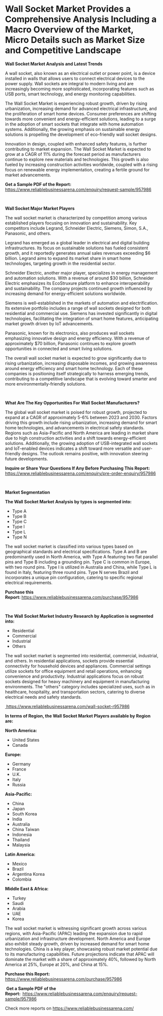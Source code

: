 <p><h1>Wall Socket Market Provides a Comprehensive Analysis Including a Macro Overview of the Market, Micro Details such as Market Size and Competitive Landscape</h1></p><p><strong>Wall Socket Market Analysis and Latest Trends</strong></p>
<p><p>A wall socket, also known as an electrical outlet or power point, is a device installed in walls that allows users to connect electrical devices to the power supply. Wall sockets are integral to modern living and are increasingly becoming more sophisticated, incorporating features such as USB ports, smart technology, and energy monitoring capabilities.</p><p>The Wall Socket Market is experiencing robust growth, driven by rising urbanization, increasing demand for advanced electrical infrastructure, and the proliferation of smart home devices. Consumer preferences are shifting towards more convenient and energy-efficient solutions, leading to a surge in the adoption of smart sockets that integrate with home automation systems. Additionally, the growing emphasis on sustainable energy solutions is propelling the development of eco-friendly wall socket designs.</p><p>Innovation in design, coupled with enhanced safety features, is further contributing to market expansion. The Wall Socket Market is expected to grow at a CAGR of 11% during the forecast period as manufacturers continue to explore new materials and technologies. This growth is also fueled by increasing construction activities worldwide, coupled with a rising focus on renewable energy implementation, creating a fertile ground for market advancements.</p></p>
<p><strong>Get a Sample PDF of the Report:&nbsp;</strong> <a href="https://www.reliablebusinessarena.com/enquiry/request-sample/957986?utm_campaign=2288&utm_medium=2&utm_source=Github&utm_content=ia&utm_term=17022025&utm_id=wall-socket">https://www.reliablebusinessarena.com/enquiry/request-sample/957986</a></p>
<p>&nbsp;</p>
<p><strong>Wall Socket Major Market Players</strong></p>
<p><p>The wall socket market is characterized by competition among various established players focusing on innovation and sustainability. Key competitors include Legrand, Schneider Electric, Siemens, Simon, S.A., Panasonic, and others.</p><p>Legrand has emerged as a global leader in electrical and digital building infrastructures. Its focus on sustainable solutions has fueled consistent growth, and it reportedly generates annual sales revenues exceeding $6 billion. Legrand aims to expand its market share in smart home technologies, targeting growth in the residential sector.</p><p>Schneider Electric, another major player, specializes in energy management and automation solutions. With a revenue of around $30 billion, Schneider Electric emphasizes its EcoStruxure platform to enhance interoperability and sustainability. The company projects continued growth influenced by increasing demand for energy-efficient solutions worldwide.</p><p>Siemens is well-established in the markets of automation and electrification. Its extensive portfolio includes a range of wall sockets designed for both residential and commercial use. Siemens has invested significantly in digital technologies, facilitating the integration of smart home features, anticipating market growth driven by IoT advancements.</p><p>Panasonic, known for its electronics, also produces wall sockets emphasizing innovative design and energy efficiency. With a revenue of approximately $70 billion, Panasonic continues to explore growth opportunities in connected and smart living solutions.</p><p>The overall wall socket market is expected to grow significantly due to rising urbanization, increasing disposable incomes, and growing awareness around energy efficiency and smart home technology. Each of these companies is positioning itself strategically to harness emerging trends, contributing to a competitive landscape that is evolving toward smarter and more environmentally-friendly solutions.</p></p>
<p>&nbsp;</p>
<p><strong>What Are The Key Opportunities For Wall Socket Manufacturers?</strong></p>
<p><p>The global wall socket market is poised for robust growth, projected to expand at a CAGR of approximately 5-6% between 2023 and 2030. Factors driving this growth include rising urbanization, increasing demand for smart home technologies, and advancements in electrical safety standards. Regions such as Asia-Pacific and North America are leading in market share due to high construction activities and a shift towards energy-efficient solutions. Additionally, the growing adoption of USB-integrated wall sockets and IoT-enabled devices indicates a shift toward more versatile and user-friendly designs. The outlook remains positive, with innovation steering future developments.</p></p>
<p><strong>Inquire or Share Your Questions If Any Before Purchasing This Report:</strong> <a href="https://www.reliablebusinessarena.com/enquiry/pre-order-enquiry/957986?utm_campaign=2288&utm_medium=2&utm_source=Github&utm_content=ia&utm_term=17022025&utm_id=wall-socket">https://www.reliablebusinessarena.com/enquiry/pre-order-enquiry/957986</a></p>
<p>&nbsp;</p>
<p><strong>Market Segmentation</strong></p>
<p><strong>The Wall Socket Market Analysis by types is segmented into:</strong></p>
<p><ul><li>Type A</li><li>Type B</li><li>Type C</li><li>Type I</li><li>Type L</li><li>Type N</li></ul></p>
<p><p>The wall socket market is classified into various types based on geographical standards and electrical specifications. Type A and B are predominantly used in North America, with Type A featuring two flat parallel pins and Type B including a grounding pin. Type C is common in Europe, with two round pins. Type I is utilized in Australia and China, while Type L is found in Italy, featuring three round pins. Type N serves Brazil and incorporates a unique pin configuration, catering to specific regional electrical requirements.</p></p>
<p><strong>Purchase this Report:&nbsp;</strong><a href="https://www.reliablebusinessarena.com/purchase/957986?utm_campaign=2288&utm_medium=2&utm_source=Github&utm_content=ia&utm_term=17022025&utm_id=wall-socket">https://www.reliablebusinessarena.com/purchase/957986</a></p>
<p>&nbsp;</p>
<p><strong>The Wall Socket Market Industry Research by Application is segmented into:</strong></p>
<p><ul><li>Residential</li><li>Commercial</li><li>Industrial</li><li>Others</li></ul></p>
<p><p>The wall socket market is segmented into residential, commercial, industrial, and others. In residential applications, sockets provide essential connectivity for household devices and appliances. Commercial settings utilize sockets for office equipment and retail operations, enhancing convenience and productivity. Industrial applications focus on robust sockets designed for heavy machinery and equipment in manufacturing environments. The "others" category includes specialized uses, such as in healthcare, hospitality, and transportation sectors, catering to diverse electrical needs and safety standards.</p></p>
<p><a href="https://www.reliablebusinessarena.com/wall-socket-r957986?utm_campaign=2288&utm_medium=2&utm_source=Github&utm_content=ia&utm_term=17022025&utm_id=wall-socket">&nbsp;https://www.reliablebusinessarena.com/wall-socket-r957986</a></p>
<p><strong>In terms of Region, the Wall Socket Market Players available by Region are:</strong></p>
<p>
    <p> <strong> North America: </strong>
        <ul>
            <li>United States</li>
            <li>Canada</li>
        </ul>
        </p> 
    <p> <strong> Europe: </strong>
        <ul>
            <li>Germany</li>
            <li>France</li>
            <li>U.K.</li>
            <li>Italy</li>
            <li>Russia</li>
        </ul>
        </p> 
    <p> <strong> Asia-Pacific: </strong>
        <ul>
            <li>China</li>
            <li>Japan</li>
            <li>South Korea</li>
            <li>India</li>
            <li>Australia</li>
            <li>China Taiwan</li>
            <li>Indonesia</li>
            <li>Thailand</li>
            <li>Malaysia</li>
        </ul>
        </p> 
    <p> <strong> Latin America: </strong>
        <ul>
            <li>Mexico</li>
            <li>Brazil</li>
            <li>Argentina Korea</li>
            <li>Colombia</li>
        </ul>
        </p> 
    <p> <strong> Middle East & Africa: </strong>
        <ul>
            <li>Turkey</li>
            <li>Saudi</li>
            <li>Arabia</li>
            <li>UAE</li>
            <li>Korea</li>
        </ul>
    </p>
    </p>
<p><p>The wall socket market is witnessing significant growth across various regions, with Asia-Pacific (APAC) leading the expansion due to rapid urbanization and infrastructure development. North America and Europe also exhibit steady growth, driven by increased demand for smart home technologies. China is a key player, showcasing robust market potential due to its manufacturing capabilities. Future projections indicate that APAC will dominate the market with a share of approximately 40%, followed by North America at 25%, Europe at 20%, and China at 15%.</p></p>
<p><strong>Purchase this Report: </strong><a href="https://www.reliablebusinessarena.com/purchase/957986?utm_campaign=2288&utm_medium=2&utm_source=Github&utm_content=ia&utm_term=17022025&utm_id=wall-socket">https://www.reliablebusinessarena.com/purchase/957986</a></p>
<p>&nbsp;<strong>Get a Sample PDF of the Report:&nbsp;&nbsp;</strong><a href="https://www.reliablebusinessarena.com/enquiry/request-sample/957986?utm_campaign=2288&utm_medium=2&utm_source=Github&utm_content=ia&utm_term=17022025&utm_id=wall-socket">https://www.reliablebusinessarena.com/enquiry/request-sample/957986</a></p>
<p><strong></strong></p>
<p>Check more reports on <a href="https://www.reliablebusinessarena.com/?utm_campaign=2288&utm_medium=2&utm_source=Github&utm_content=ia&utm_term=17022025&utm_id=wall-socket">https://www.reliablebusinessarena.com/</a></p>